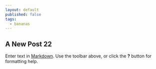 ```yaml
---
layout: default
published: false
tags:
  - bananas
---
```

## A New Post 22

Enter text in [Markdown](http://daringfireball.net/projects/markdown/). Use the toolbar above, or click the **?** button for formatting help.
